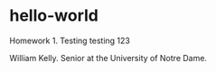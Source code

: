 # hello-world
Homework 1. Testing testing 123

William Kelly. Senior at the University of Notre Dame.
